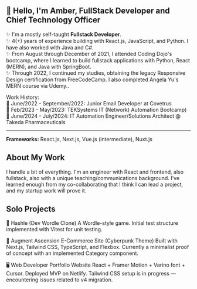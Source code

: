 ## 👋 Hello, I'm Amber, FullStack Developer and Chief Technology Officer

✨ I'm a mostly self-taught **Fullstack Developer**.<br />
✨ 4(+) years of experience building with React.js, JavaScript, and Python. I have also worked with Java and C#.<br />
✨ From August through December of 2021, I attended Coding Dojo's bootcamp, where I learned to build fullstack applications with Python, React (MERN), and Java with SpringBoot.<br />
✨ Through 2022, I continued my studies, obtaining the legacy Responsive Design certification from FreeCodeCamp. I also completed Angela Yu's MERN course via Udemy..<br />

Work History:<br />
🎇 June/2022 - September/2022: Junior Email Developer at Covetrus<br />
🎇 Feb/2023 - May/2023: TEKSystems IT (Network) Automation Bootcamp)<br />
🎇 June/2024 - July/2024: IT Automation Engineer/Solutions Architect @ Takeda Pharmaceuticals<br />


-------

**Frameworks:** React.js, Next.js, Vue.js (intermediate), Nuxt.js


## About My Work

I handle a bit of everything. I'm an engineer with React and frontend, also fullstack, also with a unique teaching/communications background. I've learned enough from my co-collaborating that I think I can lead a project, and my startup work will prove it. 

## Solo Projects

🧠 Hashle (Dev Wordle Clone)
A Wordle-style game.
Initial test structure implemented with Vitest for unit testing.

🛒 Augment Ascension
E-Commerce Site (Cyberpunk Theme)
Built with Next.js, Tailwind CSS, TypeScript, and Flexbox.
Currently a minimalist proof of concept with an implemented Category component.

🖥️ Web Developer Portfolio Website
React + Framer Motion + Varino font + Cursor.
Deployed MVP on Netlify.
Tailwind CSS setup is in progress — encountering issues related to v4 migration.




